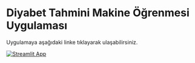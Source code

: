 # Diyabet Tahmini Makine Öğrenmesi Uygulaması

Uygulamaya aşağıdaki linke tıklayarak ulaşabilirsiniz.

[![Streamlit App](https://static.streamlit.io/badges/streamlit_badge_black_white.svg)](https://share.streamlit.io/mtbagatur/mlapp/main/mlapp.py)
